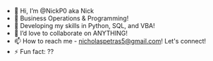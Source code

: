 - 👋 Hi, I’m @NickP0 aka Nick
- 👀 Business Operations & Programming!
- 🌱 Developing my skills in Python, SQL, and VBA! 
- 💞️ I’d love to collaborate on ANYTHING!
- 📫 How to reach me - nicholaspetras5@gmail.com! Let's connect!
- ⚡ Fun fact: ??

<!---
NickP0/NickP0 is a ✨ special ✨ repository because its `README.md` (this file) appears on your GitHub profile.
You can click the Preview link to take a look at your changes.
--->
